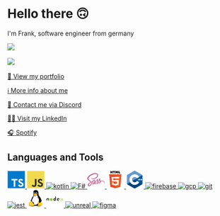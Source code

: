 # Hello there 🙃

I'm Frank, software engineer from germany

<p><img src="https://github-readme-stats-zeta-bice-58.vercel.app/api?username=Frank-Mayer&show_icons=true&theme=github_dark&count_private=true" /></p>

<p><img src="https://github-readme-stats-zeta-bice-58.vercel.app/api/wakatime?custom_title=Most%20Used%20Languages%20This%20Week&username=tsukinoko&hide=Other,JSON,INI,netrw,Vim%20Script,Git%20Config,textmate&theme=github_dark&layout=compact"/></p>
  
[👀 View my portfolio](https://www.frank-mayer.io/portfolio)

[ℹ️ More info about me](https://www.frank-mayer.io)

[💬 Contact me via Discord](https://discordapp.com/users/383628783187394561)

[👨‍💻 Visit my LinkedIn](https://www.linkedin.com/in/frank-mayer-b85677214)

[🎧 Spotify](https://open.spotify.com/user/u73d67nen42ugnzo2zucxqotd?si=9f0df48fb51c42f5)

## Languages and Tools

<a href="https://www.typescriptlang.org" target="_blank" rel="noreferrer" title="TypeScript">
  <img
    src="https://raw.githubusercontent.com/devicons/devicon/master/icons/typescript/typescript-original.svg"
    alt="typescript"
    width="40"
    height="40"
  />
</a>
<a href="https://developer.mozilla.org/en-US/docs/Web/JavaScript" target="_blank" rel="noreferrer" title="JavaScript">
  <img
    src="https://raw.githubusercontent.com/devicons/devicon/master/icons/javascript/javascript-original.svg"
    alt="javascript"
    width="40"
    height="40"
  />
</a>
<a href="https://kotlinlang.org" target="_blank" rel="noreferrer" title="Kotlin">
  <img
    src="https://www.vectorlogo.zone/logos/kotlinlang/kotlinlang-icon.svg"
    alt="kotlin"
    width="40"
    height="40"
  />
</a>
<a href="https://fsharp.org" target="_blank" rel="noreferrer" title="F#">
  <img
    src="https://fsharp.org/img/logo/fsharp.svg"
    alt="F#"
    width="40"
    height="40"
  />
</a>
<a href="https://sass-lang.com" target="_blank" rel="noreferrer" title="Sass/Scss">
  <img
    src="https://raw.githubusercontent.com/devicons/devicon/master/icons/sass/sass-original.svg"
    alt="sass"
    width="40"
    height="40"
  />
</a>
<a href="https://www.w3.org/html" target="_blank" rel="noreferrer" title="HTML5">
  <img
    src="https://raw.githubusercontent.com/devicons/devicon/master/icons/html5/html5-original-wordmark.svg"
    alt="html5"
    width="40"
    height="40"
  />
</a>
<a href="https://www.w3schools.com/cpp" target="_blank" rel="noreferrer" title="C++">
  <img
    src="https://raw.githubusercontent.com/devicons/devicon/master/icons/cplusplus/cplusplus-original.svg"
    alt="cplusplus"
    width="40"
    height="40"
  />
</a>
<a href="https://firebase.google.com" target="_blank" rel="noreferrer" title="Google Firebase">
  <img
    src="https://www.vectorlogo.zone/logos/firebase/firebase-icon.svg"
    alt="firebase"
    width="40"
    height="40"
  />
</a>
<a href="https://cloud.google.com" target="_blank" rel="noreferrer" title="Google Cloud">
  <img
    src="https://www.vectorlogo.zone/logos/google_cloud/google_cloud-icon.svg"
    alt="gcp"
    width="40"
    height="40"
  />
</a>
<a href="https://git-scm.com" target="_blank" rel="noreferrer" title="Git">
  <img
    src="https://www.vectorlogo.zone/logos/git-scm/git-scm-icon.svg"
    alt="git"
    width="40"
    height="40"
  />
</a>
<a href="https://jestjs.io" target="_blank" rel="noreferrer" title="Jest">
  <img
    src="https://www.vectorlogo.zone/logos/jestjsio/jestjsio-icon.svg"
    alt="jest"
    width="40"
    height="40"
  />
</a>
<a href="https://www.linux.org" target="_blank" rel="noreferrer" title="Linux">
  <img
    src="https://raw.githubusercontent.com/devicons/devicon/master/icons/linux/linux-original.svg"
    alt="linux"
    width="40"
    height="40"
  />
</a>
<a href="https://nodejs.org" target="_blank" rel="noreferrer" title="Node.js">
  <img
    src="https://raw.githubusercontent.com/devicons/devicon/master/icons/nodejs/nodejs-original-wordmark.svg"
    alt="nodejs"
    width="40"
    height="40"
  />
</a>
<a href="https://unrealengine.com" target="_blank" rel="noreferrer" title="Unreal Engine 4 & 5">
  <img
    src="https://raw.githubusercontent.com/kenangundogan/fontisto/036b7eca71aab1bef8e6a0518f7329f13ed62f6b/icons/svg/brand/unreal-engine.svg"
    alt="unreal"
    width="40"
    height="40"
  />
</a>
<a href="https://www.figma.com" target="_blank" rel="noreferrer" title="Figma">
  <img
    src="https://www.vectorlogo.zone/logos/figma/figma-icon.svg"
    alt="figma"
    width="40"
    height="40"
  />
</a>
